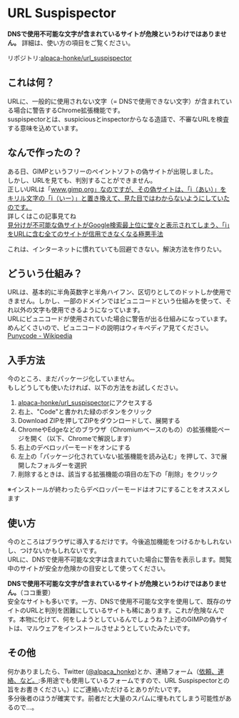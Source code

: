 # URL Suspispector  
**DNSで使用不可能な文字が含まれているサイトが危険というわけではありません。** 詳細は、使い方の項目をご覧ください。  

リポジトリ:[alpaca-honke/url_suspispector](https://github.com/alpaca-honke/url_suspispector)  
## これは何？  
URLに、一般的に使用されない文字（= DNSで使用できない文字）が含まれている場合に警告するChrome拡張機能です。  
suspispectorとは、suspiciousとinspectorからなる造語で、不審なURLを検査する意味を込めています。  
## なんで作ったの？  
ある日、GIMPというフリーのペイントソフトの偽サイトが出現しました。  
しかし、URLを見ても、判別することができません。  
正しいURLは「www.gimp.org」なのですが、その偽サイトは、「i（あい）」をキリル文字の「і（いー）」と置き換えて、見た目ではわからないようにしていたのです。  
詳しくはこの記事見てね  
[見分けが不可能な偽サイトがGoogle検索最上位に堂々と表示されてしまう、「i」をURLに含む全てのサイトが信用できなくなる極悪手法](https://gigazine.net/news/20221101-google-dangerous/)  

これは、インターネットに慣れていても回避できない。解決方法を作りたい。  
## どういう仕組み？  
URLは、基本的に半角英数字と半角ハイフン、区切りとしてのドットしか使用できません。しかし、一部のドメインではピュニコードという仕組みを使って、それ以外の文字も使用できるようになっています。  
URLにピュニコードが使用されていた場合に警告が出る仕組みになっています。  
めんどくさいので、ピュニコードの説明はウィキペディア見てください。  
[Punycode - Wikipedia](https://ja.wikipedia.org/wiki/Punycode)  
## 入手方法  
今のところ、まだパッケージ化していません。  
もしどうしても使いたければ、以下の方法をお試しください。  

1. [alpaca-honke/url_suspispector](https://github.com/alpaca-honke/url_suspispector)にアクセスする
1. 右上、"Code"と書かれた緑のボタンをクリック
1. Download ZIPを押してZIPをダウンロードして、展開する
1. ChromeやEdgeなどのブラウザ（Chromiumベースのもの）の拡張機能ページを開く（以下、Chromeで解説します）
1. 右上のデベロッパーモードをオンにする
1. 左上の「パッケージ化されていない拡張機能を読み込む」を押して、3で展開したフォルダーを選択
1. 削除するときは、該当する拡張機能の項目の左下の「削除」をクリック

※インストールが終わったらデベロッパーモードはオフにすることをオススメします
## 使い方  
今のところはブラウザに導入するだけです。今後追加機能をつけるかもしれないし、つけないかもしれないです。  
URLに、DNSで使用不可能な文字は含まれていた場合に警告を表示します。閲覧中のサイトが安全か危険かの目安として使ってください。  

**DNSで使用不可能な文字が含まれているサイトが危険というわけではありません。**（ココ重要）  
安全なサイトも多いです。一方、DNSで使用不可能な文字を使用して、既存のサイトのURLと判別を困難にしているサイトも稀にあります。これが危険なんです。本物に化けて、何をしようとしているんでしょうね？上述のGIMPの偽サイトは、マルウェアをインストールさせようとしていたみたいです。  

## その他  
何かありましたら、Twitter ([@alpaca_honke](https://twitter.com/alpaca_honke))とか、連絡フォーム（[依頼、連絡、など。](https://docs.google.com/forms/d/e/1FAIpQLSdRuzAmGEqDV4RRd-70JKXD0lAHE6xjEp8Qp5-Jfut-ysQMYQ/viewform):多用途でも使用しているフォームですので、URL Suspispectorとの旨をお書きください。）にご連絡いただけるとありがたいです。  
多分後者のほうが確実です。前者だと大量のスパムに埋もれてしまう可能性があるので...。  